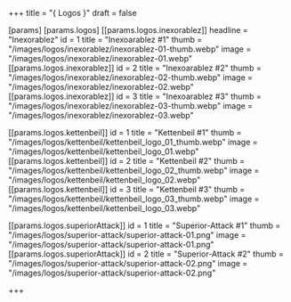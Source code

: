 +++
title = "{ Logos }"
draft = false

[params]
[params.logos]
[[params.logos.inexorablez]]
headline = "Inexorablez"
id = 1
title = "Inexoarablez #1"
thumb = "/images/logos/inexorablez/inexorablez-01-thumb.webp"
image = "/images/logos/inexorablez/inexorablez-01.webp"
[[params.logos.inexorablez]]
id = 2
title = "Inexoarablez #2"
thumb = "/images/logos/inexorablez/inexorablez-02-thumb.webp"
image = "/images/logos/inexorablez/inexorablez-02.webp"
[[params.logos.inexorablez]]
id = 3
title = "Inexoarablez #3"
thumb = "/images/logos/inexorablez/inexorablez-03-thumb.webp"
image = "/images/logos/inexorablez/inexorablez-03.webp"


[[params.logos.kettenbeil]]
id = 1
title = "Kettenbeil #1"
thumb = "/images/logos/kettenbeil/kettenbeil_logo_01_thumb.webp"
image = "/images/logos/kettenbeil/kettenbeil_logo_01.webp"
[[params.logos.kettenbeil]]
id = 2
title = "Kettenbeil #2"
thumb = "/images/logos/kettenbeil/kettenbeil_logo_02_thumb.webp"
image = "/images/logos/kettenbeil/kettenbeil_logo_02.webp"
[[params.logos.kettenbeil]]
id = 3
title = "Kettenbeil #3"
thumb = "/images/logos/kettenbeil/kettenbeil_logo_03_thumb.webp"
image = "/images/logos/kettenbeil/kettenbeil_logo_03.webp"


[[params.logos.superiorAttack]]
id = 1
title = "Superior-Attack #1"
thumb = "/images/logos/superior-attack/superior-attack-01.png"
image = "/images/logos/superior-attack/superior-attack-01.png"
[[params.logos.superiorAttack]]
id = 2
title = "Superior-Attack #2"
thumb = "/images/logos/superior-attack/superior-attack-02.png"
image = "/images/logos/superior-attack/superior-attack-02.png"

+++